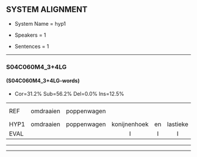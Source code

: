 
## SYSTEM ALIGNMENT

- System Name = hyp1

- Speakers = 1

- Sentences = 1

---

### S04C060M4_3+4LG

#### (S04C060M4_3+4LG-words)

- Cor=31.2%	Sub=56.2%	Del=0.0%	Ins=12.5%

|  |  |  |  |  |  |  |  |  |  |  |  |  |  |  |  |  |  |  |  |  |  |  |  |  |  |  |  |  |  |  |  |  |  |  |  |  |  |  |  |  |  |  |  |  |  |  |  |  |  |  |  |  |  |  |  |  |  |  |  |  |  |  |  |  |
|:--- |:---:|:---:|:---:|:---:|:---:|:---:|:---:|:---:|:---:|:---:|:---:|:---:|:---:|:---:|:---:|:---:|:---:|:---:|:---:|:---:|:---:|:---:|:---:|:---:|:---:|:---:|:---:|:---:|:---:|:---:|:---:|:---:|:---:|:---:|:---:|:---:|:---:|:---:|:---:|:---:|:---:|:---:|:---:|:---:|:---:|:---:|:---:|:---:|:---:|:---:|:---:|:---:|:---:|:---:|:---:|:---:|:---:|:---:|:---:|:---:|:---:|:---:|:---:|:---:|
| REF | omdraaien | poppenwagen |  |  |  | konijnenhok | elastiekje | * | ruziemaken | teddybeer | dierentuin | paddenstoelen | verstoppertje | wasmachine | fototoestel |  | toiletpapier | vrachtwagen | buurmannen |  | vogelkooi | olifant | * | * | schommelen | iedereen | * | *(schoenwinkel) | * | knutselen | ophangen | verjaardag | sprookjesboek | tandenborstel | * | * | * | lucifer | slaapkamer | achterdeur | ziekenhuis | * | * | * | nieuwsgierig | afblijven |  |  |  | kabouter | * | * | washandje | sneeuwwitje | * | * | * | goeiendag | vakantie | limonade | autorijden | eindelijk | familie | chocolade |
| HYP1 | omdraaien | poppenwagen | konijnenhoek | en | lastieke | nu | ruzie | maken | dedibeer | dierentaan | bondenstoelen | verstopperd | je | wasmachine | fototoestel | toilit | papier | vrachtwagen | buurmannen | vogel | kooi | olifant | schoen | schoenme | schomelen | iedereen | scha | schoenwinkel | kn | knutselen | ophangen | verjaardag | sprookjes | boek | tonden | borstel | la | luklucifer | slaapkamer | achterdeur | ziekenhuis | ni | nieuws | gee | nieuwsgierig | afblijven | kabater | was | men | wa | was | hante | sneeuwwietje | gea | gooien | oei | goeien | dag | vakantie | limonade | autorijden | endelijk | familie | focolade |
| EVAL |  |  | I | I | I | S | S | S | S | S | S | S | S |  |  | I | S |  |  | I | S |  | S | S | S |  | S | S | S |  |  |  | S | S | S | S | S | S |  |  |  | S | S | S |  |  | I | I | I | S | S | S | S | S | S | S | S | S |  |  |  | S |  | S |
---

---

